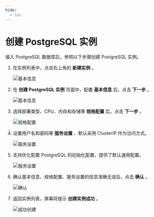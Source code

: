 ```yaml
---
hide:
  - toc
---
```


# 创建 PostgreSQL 实例

接入 PostgreSQL 数据库后，参照以下步骤创建 PostgreSQL 实例。

1. 在实例列表中，点击右上角的 __新建实例__ 。

    ![基本信息](https://docs.daocloud.io/daocloud-docs-images/docs/middleware/postgresql/images/create00.png)

2. 在 __创建 PostgreSQL 实例__ 页面中，配置 __基本信息__ 后，点击 __下一步__ 。

    ![基本信息](https://docs.daocloud.io/daocloud-docs-images/docs/middleware/postgresql/images/create01.png)

3. 选择部署类型、CPU、内存和存储等 __规格配置__ 后，点击 __下一步__ 。

    ![规格配置](https://docs.daocloud.io/daocloud-docs-images/docs/middleware/postgresql/images/create02.png)

4. 设置用户名和密码等 __服务设置__ ，默认采用 ClusterIP 作为访问方式。

    ![服务设置](https://docs.daocloud.io/daocloud-docs-images/docs/middleware/postgresql/images/create03.png)

5. 支持优化配置 PostgreSQL 的初始化配置，提供了默认通用配置。

    ![服务设置](https://docs.daocloud.io/daocloud-docs-images/docs/middleware/postgresql/images/create04.png)

6. 确认基本信息、规格配置、服务设置的信息准确无误后，点击 __确认__ 。

    ![确认](https://docs.daocloud.io/daocloud-docs-images/docs/middleware/postgresql/images/create05.png)

7. 返回实例列表，屏幕将提示 __创建实例成功__ 。

    ![成功创建](https://docs.daocloud.io/daocloud-docs-images/docs/middleware/postgresql/images/create06.png)
